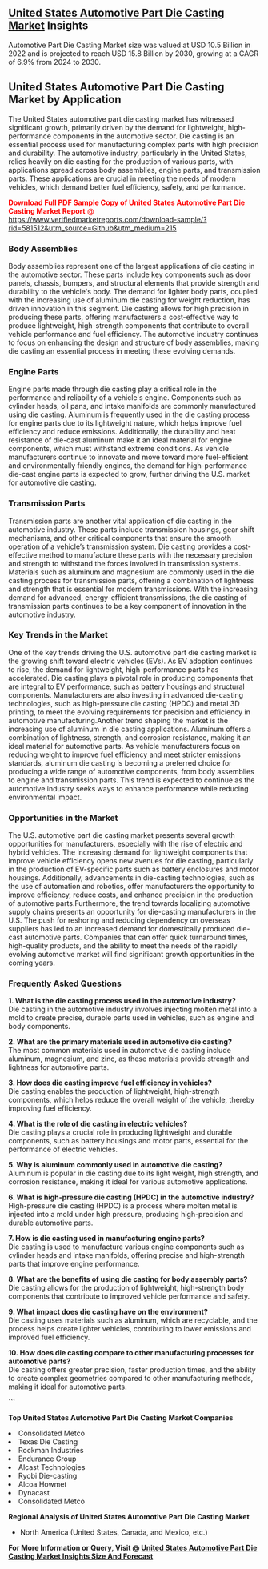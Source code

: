 <h2><a href="https://www.verifiedmarketreports.com/download-sample/?rid=581512&amp;utm_source=Github&amp;utm_medium=215" target="_blank">United States Automotive Part Die Casting Market</a> Insights</h2><p>Automotive Part Die Casting Market size was valued at USD 10.5 Billion in 2022 and is projected to reach USD 15.8 Billion by 2030, growing at a CAGR of 6.9% from 2024 to 2030.</p><p><h2>United States Automotive Part Die Casting Market by Application</h2><p>The United States automotive part die casting market has witnessed significant growth, primarily driven by the demand for lightweight, high-performance components in the automotive sector. Die casting is an essential process used for manufacturing complex parts with high precision and durability. The automotive industry, particularly in the United States, relies heavily on die casting for the production of various parts, with applications spread across body assemblies, engine parts, and transmission parts. These applications are crucial in meeting the needs of modern vehicles, which demand better fuel efficiency, safety, and performance.<p><span class=""><span style="color: #ff0000;"><strong>Download Full PDF Sample Copy of United States Automotive Part Die Casting Market Report</strong> @ </span><a href="https://www.verifiedmarketreports.com/download-sample/?rid=581512&amp;utm_source=Github&amp;utm_medium=215" target="_blank">https://www.verifiedmarketreports.com/download-sample/?rid=581512&amp;utm_source=Github&amp;utm_medium=215</a></span></p><h3>Body Assemblies</h3><p>Body assemblies represent one of the largest applications of die casting in the automotive sector. These parts include key components such as door panels, chassis, bumpers, and structural elements that provide strength and durability to the vehicle's body. The demand for lighter body parts, coupled with the increasing use of aluminum die casting for weight reduction, has driven innovation in this segment. Die casting allows for high precision in producing these parts, offering manufacturers a cost-effective way to produce lightweight, high-strength components that contribute to overall vehicle performance and fuel efficiency. The automotive industry continues to focus on enhancing the design and structure of body assemblies, making die casting an essential process in meeting these evolving demands.<h3>Engine Parts</h3><p>Engine parts made through die casting play a critical role in the performance and reliability of a vehicle's engine. Components such as cylinder heads, oil pans, and intake manifolds are commonly manufactured using die casting. Aluminum is frequently used in the die casting process for engine parts due to its lightweight nature, which helps improve fuel efficiency and reduce emissions. Additionally, the durability and heat resistance of die-cast aluminum make it an ideal material for engine components, which must withstand extreme conditions. As vehicle manufacturers continue to innovate and move toward more fuel-efficient and environmentally friendly engines, the demand for high-performance die-cast engine parts is expected to grow, further driving the U.S. market for automotive die casting.<h3>Transmission Parts</h3><p>Transmission parts are another vital application of die casting in the automotive industry. These parts include transmission housings, gear shift mechanisms, and other critical components that ensure the smooth operation of a vehicle’s transmission system. Die casting provides a cost-effective method to manufacture these parts with the necessary precision and strength to withstand the forces involved in transmission systems. Materials such as aluminum and magnesium are commonly used in the die casting process for transmission parts, offering a combination of lightness and strength that is essential for modern transmissions. With the increasing demand for advanced, energy-efficient transmissions, the die casting of transmission parts continues to be a key component of innovation in the automotive industry.<h3>Key Trends in the Market</h3><p>One of the key trends driving the U.S. automotive part die casting market is the growing shift toward electric vehicles (EVs). As EV adoption continues to rise, the demand for lightweight, high-performance parts has accelerated. Die casting plays a pivotal role in producing components that are integral to EV performance, such as battery housings and structural components. Manufacturers are also investing in advanced die-casting technologies, such as high-pressure die casting (HPDC) and metal 3D printing, to meet the evolving requirements for precision and efficiency in automotive manufacturing.Another trend shaping the market is the increasing use of aluminum in die casting applications. Aluminum offers a combination of lightness, strength, and corrosion resistance, making it an ideal material for automotive parts. As vehicle manufacturers focus on reducing weight to improve fuel efficiency and meet stricter emissions standards, aluminum die casting is becoming a preferred choice for producing a wide range of automotive components, from body assemblies to engine and transmission parts. This trend is expected to continue as the automotive industry seeks ways to enhance performance while reducing environmental impact.<h3>Opportunities in the Market</h3><p>The U.S. automotive part die casting market presents several growth opportunities for manufacturers, especially with the rise of electric and hybrid vehicles. The increasing demand for lightweight components that improve vehicle efficiency opens new avenues for die casting, particularly in the production of EV-specific parts such as battery enclosures and motor housings. Additionally, advancements in die-casting technologies, such as the use of automation and robotics, offer manufacturers the opportunity to improve efficiency, reduce costs, and enhance precision in the production of automotive parts.Furthermore, the trend towards localizing automotive supply chains presents an opportunity for die-casting manufacturers in the U.S. The push for reshoring and reducing dependency on overseas suppliers has led to an increased demand for domestically produced die-cast automotive parts. Companies that can offer quick turnaround times, high-quality products, and the ability to meet the needs of the rapidly evolving automotive market will find significant growth opportunities in the coming years.<h3>Frequently Asked Questions</h3><p><strong>1. What is the die casting process used in the automotive industry?</strong> <br> Die casting in the automotive industry involves injecting molten metal into a mold to create precise, durable parts used in vehicles, such as engine and body components.</p><p><strong>2. What are the primary materials used in automotive die casting?</strong> <br> The most common materials used in automotive die casting include aluminum, magnesium, and zinc, as these materials provide strength and lightness for automotive parts.</p><p><strong>3. How does die casting improve fuel efficiency in vehicles?</strong> <br> Die casting enables the production of lightweight, high-strength components, which helps reduce the overall weight of the vehicle, thereby improving fuel efficiency.</p><p><strong>4. What is the role of die casting in electric vehicles?</strong> <br> Die casting plays a crucial role in producing lightweight and durable components, such as battery housings and motor parts, essential for the performance of electric vehicles.</p><p><strong>5. Why is aluminum commonly used in automotive die casting?</strong> <br> Aluminum is popular in die casting due to its light weight, high strength, and corrosion resistance, making it ideal for various automotive applications.</p><p><strong>6. What is high-pressure die casting (HPDC) in the automotive industry?</strong> <br> High-pressure die casting (HPDC) is a process where molten metal is injected into a mold under high pressure, producing high-precision and durable automotive parts.</p><p><strong>7. How is die casting used in manufacturing engine parts?</strong> <br> Die casting is used to manufacture various engine components such as cylinder heads and intake manifolds, offering precise and high-strength parts that improve engine performance.</p><p><strong>8. What are the benefits of using die casting for body assembly parts?</strong> <br> Die casting allows for the production of lightweight, high-strength body components that contribute to improved vehicle performance and safety.</p><p><strong>9. What impact does die casting have on the environment?</strong> <br> Die casting uses materials such as aluminum, which are recyclable, and the process helps create lighter vehicles, contributing to lower emissions and improved fuel efficiency.</p><p><strong>10. How does die casting compare to other manufacturing processes for automotive parts?</strong> <br> Die casting offers greater precision, faster production times, and the ability to create complex geometries compared to other manufacturing methods, making it ideal for automotive parts.</p>```</p><p><strong>Top United States Automotive Part Die Casting Market Companies</strong></p><div data-test-id=""><p><li>Consolidated Metco</li><li> Texas Die Casting</li><li> Rockman Industries</li><li> Endurance Group</li><li> Alcast Technologies</li><li> Ryobi Die-casting</li><li> Alcoa Howmet</li><li> Dynacast</li><li> Consolidated Metco</li></p><div><strong>Regional Analysis of&nbsp;United States Automotive Part Die Casting Market</strong></div><ul><li dir="ltr"><p dir="ltr">North America&nbsp;(United States, Canada, and Mexico, etc.)</p></li></ul><p><strong>For More Information or Query, Visit @&nbsp;</strong><strong><a href="https://www.verifiedmarketreports.com/product/automotive-part-die-casting-market/?utm_source=Github&amp;utm_medium=215" target="_blank">United States Automotive Part Die Casting Market Insights Size And Forecast</a></strong></p></div>
